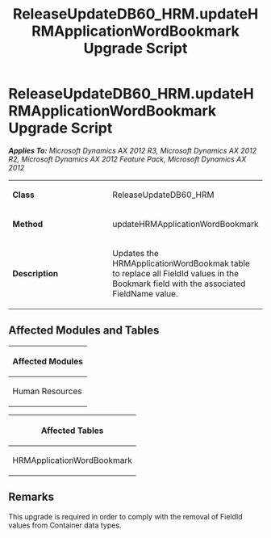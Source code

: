 ﻿---
title: ReleaseUpdateDB60_HRM.updateHRMApplicationWordBookmark Upgrade Script
TOCTitle: ReleaseUpdateDB60_HRM.updateHRMApplicationWordBookmark Upgrade Script
ms:assetid: 3d55d864-4b29-c2a4-ebc1-851a4fb96313
ms:mtpsurl: https://msdn.microsoft.com/en-us/library/JJ718739(v=AX.60)
ms:contentKeyID: 49707784
ms.date: 05/18/2015
mtps_version: v=AX.60
---

# ReleaseUpdateDB60\_HRM.updateHRMApplicationWordBookmark Upgrade Script 


_**Applies To:** Microsoft Dynamics AX 2012 R3, Microsoft Dynamics AX 2012 R2, Microsoft Dynamics AX 2012 Feature Pack, Microsoft Dynamics AX 2012_

<table>
<colgroup>
<col style="width: 50%" />
<col style="width: 50%" />
</colgroup>
<tbody>
<tr class="odd">
<td><p><strong>Class</strong></p></td>
<td><p>ReleaseUpdateDB60_HRM</p></td>
</tr>
<tr class="even">
<td><p><strong>Method</strong></p></td>
<td><p>updateHRMApplicationWordBookmark</p></td>
</tr>
<tr class="odd">
<td><p><strong>Description</strong></p></td>
<td><p>Updates the HRMApplicationWordBookmak table to replace all FieldId values in the Bookmark field with the associated FieldName value.</p></td>
</tr>
</tbody>
</table>


## Affected Modules and Tables

<table>
<colgroup>
<col style="width: 100%" />
</colgroup>
<thead>
<tr class="header">
<th><p>Affected Modules</p></th>
</tr>
</thead>
<tbody>
<tr class="odd">
<td><p>Human Resources</p></td>
</tr>
</tbody>
</table>


<table>
<colgroup>
<col style="width: 100%" />
</colgroup>
<thead>
<tr class="header">
<th><p>Affected Tables</p></th>
</tr>
</thead>
<tbody>
<tr class="odd">
<td><p>HRMApplicationWordBookmark</p></td>
</tr>
</tbody>
</table>


## Remarks

This upgrade is required in order to comply with the removal of FieldId values from Container data types.

  


